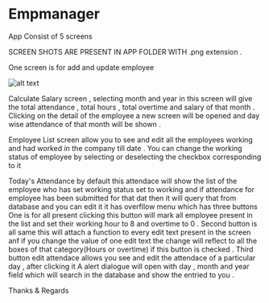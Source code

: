 # Empmanager
App Consist of 5 screens 

SCREEN SHOTS ARE PRESENT IN APP FOLDER WITH .png extension .


One screen is for add and update employee

![alt text](https://github.com/Kartik33/Empmanager/blob/master/app/Add%26UpdateEmployeeScreen.png)

Calculate Salary screen , selecting month and year in this screen will give the total attendance , total hours , total overtime 
and salary of that month . Clicking on the detail of the employee a new screen will be opened and day wise attendance of that month 
will be shown .

Employee List screen allow you to see and edit all the employees working and had worked in the company till date . You can change 
the working status of employee by selecting or deselecting the checkbox corresponding to it 

Today's Attendance by default this attendace will show the list of the employee who has set working status set to working 
and if attendance for employee has been submitted for that dat then it will query that from database and you can edit it 
it has overfllow menu which has three buttons 
One is for all present clicking this button will mark all employee present in the list and set their working hour to 8 and overtime
to 0 .
Second button is all same this will attach a function to every edit text present in the screen anf if you change the value of one 
edit text the change will reflect to all the boxes of that category(Hours or overtime) if this button is checked .
Third button edit attendace allows you see and edit the attendace of a particular day , after clicking it A alert dialogue will open
with day , month and year field which will search in the database and show the entried to you .


Thanks & Regards 

